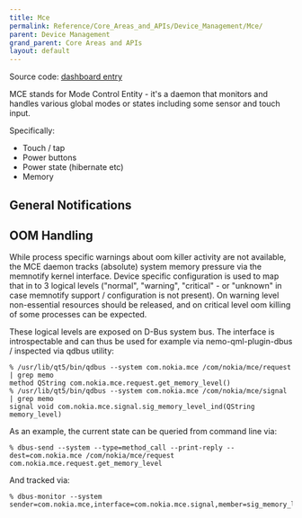 ```yaml
---
title: Mce
permalink: Reference/Core_Areas_and_APIs/Device_Management/Mce/
parent: Device Management
grand_parent: Core Areas and APIs
layout: default
---
```


Source code: [dashboard
entry](http://www.merproject.org/dash/repo/merproject.org/mer-core/mce.html)

MCE stands for Mode Control Entity - it's a daemon that monitors and
handles various global modes or states including some sensor and touch
input.

Specifically:

  - Touch / tap
  - Power buttons
  - Power state (hibernate etc)
  - Memory

## General Notifications

## OOM Handling

While process specific warnings about oom killer activity are not
available, the MCE daemon tracks (absolute) system memory pressure via
the memnotify kernel interface. Device specific configuration is used to
map that in to 3 logical levels ("normal", "warning", "critical" - or
"unknown" in case memnotify support / configuration is not present). On
warning level non-essential resources should be released, and on
critical level oom killing of some processes can be expected.

These logical levels are exposed on D-Bus system bus. The interface is
introspectable and can thus be used for example via nemo-qml-plugin-dbus
/ inspected via qdbus utility:
```
% /usr/lib/qt5/bin/qdbus --system com.nokia.mce /com/nokia/mce/request | grep memo
method QString com.nokia.mce.request.get_memory_level()
% /usr/lib/qt5/bin/qdbus --system com.nokia.mce /com/nokia/mce/signal | grep memo
signal void com.nokia.mce.signal.sig_memory_level_ind(QString memory_level)
```

As an example, the current state can be queried from command line via:
```nosh
% dbus-send --system --type=method_call --print-reply --dest=com.nokia.mce /com/nokia/mce/request com.nokia.mce.request.get_memory_level
```

And tracked via:
```nosh
% dbus-monitor --system sender=com.nokia.mce,interface=com.nokia.mce.signal,member=sig_memory_level_ind
```
